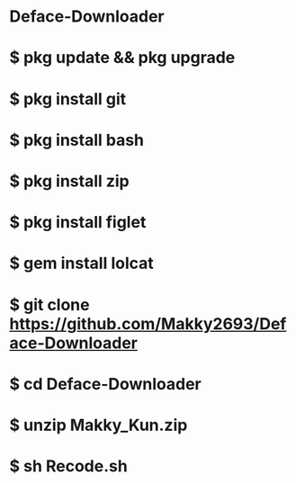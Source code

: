 # Deface-Downloader
# $ pkg update && pkg upgrade
# $ pkg install git
# $ pkg install bash
# $ pkg install zip
# $ pkg install figlet
# $ gem install lolcat
# $ git clone https://github.com/Makky2693/Deface-Downloader
# $ cd Deface-Downloader
# $ unzip Makky_Kun.zip
# $ sh Recode.sh
